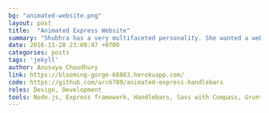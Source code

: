 ```yaml
---
bg: "animated-website.png"
layout: post
title:  "Animated Express Website"
summary: "Shubhra has a very multifaceted personality. She wanted a website that captured all parts of her life and gave the viewer an immersive experience. This website is a work in progress and includes animations. It is built on Node.js using the Express framework as well as Handlebars for a templating engine. For design it uses Sass with Compass. Grunt/Gulp both are used as build tools and the website is curently deployed on Heroku. Landing and About pages are available for view"
date: 2016-11-28 23:09:47 +0700
categories: posts
tags: 'jekyll'
author: Anusuya Choudhury
link: https://blooming-gorge-66083.herokuapp.com/
code: https://github.com/arc6789/animated-express-handlebars
roles: Design, Development
tools: Node.js, Express framework, Handlebars, Sass with Compass, Grunt and Gulp (for build), Heroku (for deployment)
---
```

